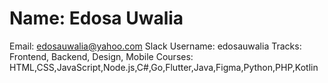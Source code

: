 # Name: Edosa Uwalia
Email: edosauwalia@yahoo.com
Slack Username: edosauwalia
Tracks: Frontend, Backend, Design, Mobile
Courses: HTML,CSS,JavaScript,Node.js,C#,Go,Flutter,Java,Figma,Python,PHP,Kotlin
